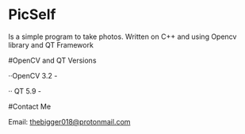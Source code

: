 # PicSelf
Is a simple program to take photos. Written on C++ and using Opencv library and QT Framework

#OpenCV and QT Versions

··OpenCV 3.2 - 

·· QT 5.9 - 

#Contact Me

Email: thebigger018@protonmail.com
